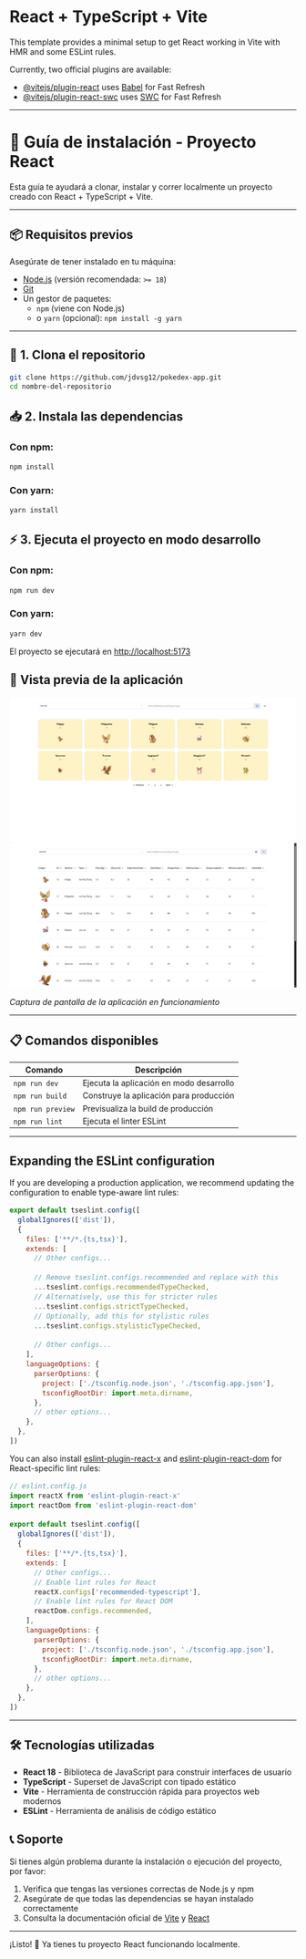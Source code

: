 # React + TypeScript + Vite

This template provides a minimal setup to get React working in Vite with HMR and some ESLint rules.

Currently, two official plugins are available:

- [@vitejs/plugin-react](https://github.com/vitejs/vite-plugin-react/blob/main/packages/plugin-react) uses [Babel](https://babeljs.io/) for Fast Refresh
- [@vitejs/plugin-react-swc](https://github.com/vitejs/vite-plugin-react/blob/main/packages/plugin-react-swc) uses [SWC](https://swc.rs/) for Fast Refresh

---

# 🚀 Guía de instalación - Proyecto React

Esta guía te ayudará a clonar, instalar y correr localmente un proyecto creado con React + TypeScript + Vite.

---

## 📦 Requisitos previos

Asegúrate de tener instalado en tu máquina:

- [Node.js](https://nodejs.org/) (versión recomendada: `>= 18`)
- [Git](https://git-scm.com/)
- Un gestor de paquetes:  
  - `npm` (viene con Node.js)  
  - o `yarn` (opcional): `npm install -g yarn`

---

## 🔁 1. Clona el repositorio

```bash
git clone https://github.com/jdvsg12/pokedex-app.git
cd nombre-del-repositorio
```

## 📥 2. Instala las dependencias

### Con npm:
```bash
npm install
```

### Con yarn:
```bash
yarn install
```

## ⚡ 3. Ejecuta el proyecto en modo desarrollo

### Con npm:
```bash
npm run dev
```

### Con yarn:
```bash
yarn dev
```

El proyecto se ejecutará en [http://localhost:5173](http://localhost:5173)

## 📱 Vista previa de la aplicación

![Vista previa de la aplicación](./src/docs/images/Grid.png)
![Vista previa de la aplicación](./src/docs/images/List.png)

*Captura de pantalla de la aplicación en funcionamiento*

---

## 📋 Comandos disponibles

| Comando | Descripción |
|---------|-------------|
| `npm run dev` | Ejecuta la aplicación en modo desarrollo |
| `npm run build` | Construye la aplicación para producción |
| `npm run preview` | Previsualiza la build de producción |
| `npm run lint` | Ejecuta el linter ESLint |

---

## Expanding the ESLint configuration

If you are developing a production application, we recommend updating the configuration to enable type-aware lint rules:

```js
export default tseslint.config([
  globalIgnores(['dist']),
  {
    files: ['**/*.{ts,tsx}'],
    extends: [
      // Other configs...

      // Remove tseslint.configs.recommended and replace with this
      ...tseslint.configs.recommendedTypeChecked,
      // Alternatively, use this for stricter rules
      ...tseslint.configs.strictTypeChecked,
      // Optionally, add this for stylistic rules
      ...tseslint.configs.stylisticTypeChecked,

      // Other configs...
    ],
    languageOptions: {
      parserOptions: {
        project: ['./tsconfig.node.json', './tsconfig.app.json'],
        tsconfigRootDir: import.meta.dirname,
      },
      // other options...
    },
  },
])
```

You can also install [eslint-plugin-react-x](https://github.com/Rel1cx/eslint-react/tree/main/packages/plugins/eslint-plugin-react-x) and [eslint-plugin-react-dom](https://github.com/Rel1cx/eslint-react/tree/main/packages/plugins/eslint-plugin-react-dom) for React-specific lint rules:

```js
// eslint.config.js
import reactX from 'eslint-plugin-react-x'
import reactDom from 'eslint-plugin-react-dom'

export default tseslint.config([
  globalIgnores(['dist']),
  {
    files: ['**/*.{ts,tsx}'],
    extends: [
      // Other configs...
      // Enable lint rules for React
      reactX.configs['recommended-typescript'],
      // Enable lint rules for React DOM
      reactDom.configs.recommended,
    ],
    languageOptions: {
      parserOptions: {
        project: ['./tsconfig.node.json', './tsconfig.app.json'],
        tsconfigRootDir: import.meta.dirname,
      },
      // other options...
    },
  },
])
```

---

## 🛠️ Tecnologías utilizadas

- **React 18** - Biblioteca de JavaScript para construir interfaces de usuario
- **TypeScript** - Superset de JavaScript con tipado estático
- **Vite** - Herramienta de construcción rápida para proyectos web modernos
- **ESLint** - Herramienta de análisis de código estático

## 📞 Soporte

Si tienes algún problema durante la instalación o ejecución del proyecto, por favor:

1. Verifica que tengas las versiones correctas de Node.js y npm
2. Asegúrate de que todas las dependencias se hayan instalado correctamente
3. Consulta la documentación oficial de [Vite](https://vitejs.dev/) y [React](https://react.dev/)

---

¡Listo! 🎉 Ya tienes tu proyecto React funcionando localmente.